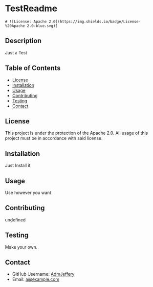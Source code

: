  # TestReadme
    
    # ![License: Apache 2.0](https://img.shields.io/badge/License-%20Apache 2.0-blue.svg)]
   
   ## Description 
   Just a Test
   
   ## Table of Contents
   * [License](#license)
   * [Installation](#installation)
   * [Usage](#usage)
   * [Contributing](#contributing)
   * [Testing](#testing)
   * [Contact](#contact)
   
   ## License
   This project is under the protection of the Apache 2.0. All usage of this project must be in accordance with said license.
   
   ## Installation
   Just Install it
   
   ## Usage
   Use however you want
   
   ## Contributing
   undefined
   
   ## Testing
   Make your own.
   
   ## Contact
   * GitHub Username: [AdmJeffery](https://github.com/undefined)
   * Email: a@example.com
